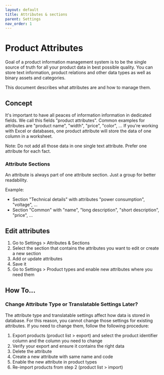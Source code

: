 ```yaml
---
layout: default
title: Attributes & sections
parent: Settings
nav_order: 1
---
```


# Product Attributes

Goal of a product information management system is to be the single source of truth for all your product data in best possible quality. You can store text information, product relations and other data types as well as binary assets and categories.

This document describes what attributes are and how to manage them.

## Concept
It's important to have all peaces of information information in dedicated fields. We call this fields "product attributes". Common examples for attributes are "product name", "width", "price", "color", ... If you're working with Excel or databases, one product attribute will store the data of one column in a worksheet.

Note: Do not add all those data in one single text attribute. Prefer one attribute for each fact.

### Attribute Sections
An attribute is always part of one attribute section. Just a group for better readability.

Example:

* Section "Technical details" with attributes "power consumption", "voltage", ...
* Section "Common" with "name", "long description", "short description", "price", ...

## Edit attributes

1. Go to Settings > Attributes & Sections
2. Select the section that contains the attributes you want to edit or create a new section
3. Add or update attributes
4. Save it
5. Go to Settings > Product types and enable new attributes where you need them

## How To...

### Change Attribute Type or Translatable Settings Later?
The attribute type and translatable settings affect how data is stored in database. For this reason, you cannot change those settings for existing attributes. If you need to change them, follow the following procedure:

1. Export products (product list > export) and select the product identifier column and the column you need to change
2. Verify your export and ensure it contains the right data
3. Delete the attribute
4. Create a new attribute with same name and code
5. Enable the new attribute in product types
6. Re-import products from step 2 (product list > import)